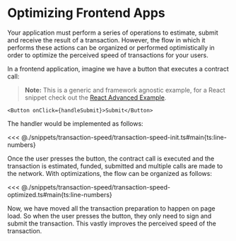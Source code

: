 # Optimizing Frontend Apps

Your application must perform a series of operations to estimate, submit and receive the result of a transaction. However, the flow in which it performs these actions can be organized or performed optimistically in order to optimize the perceived speed of transactions for your users.

In a frontend application, imagine we have a button that executes a contract call:

> **Note:** This is a generic and framework agnostic example, for a React snippet check out the [React Advanced Example](/guide/getting-started/react-example).

```tsx
<Button onClick={handleSubmit}>Submit</Button>
```

The handler would be implemented as follows:

<<< @./snippets/transaction-speed/transaction-speed-init.ts#main{ts:line-numbers}

Once the user presses the button, the contract call is executed and the transaction is estimated, funded, submitted and multiple calls are made to the network. With optimizations, the flow can be organized as follows:

<<< @./snippets/transaction-speed/transaction-speed-optimized.ts#main{ts:line-numbers}

Now, we have moved all the transaction preparation to happen on page load. So when the user presses the button, they only need to sign and submit the transaction. This vastly improves the perceived speed of the transaction.
